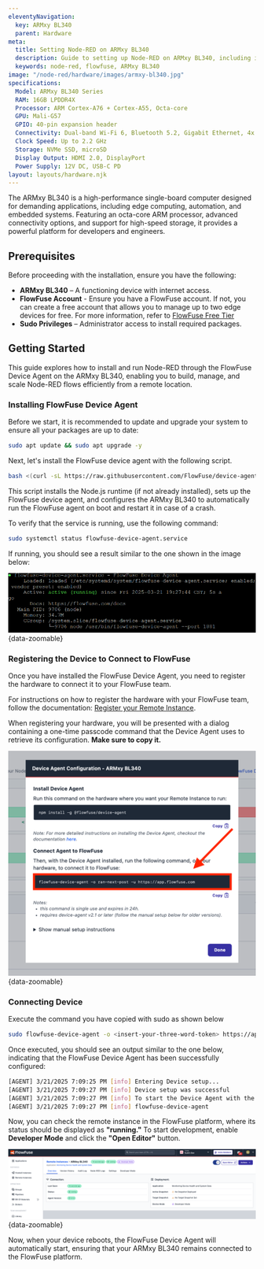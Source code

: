 ```yaml
---
eleventyNavigation:
  key: ARMxy BL340
  parent: Hardware
meta:
  title: Setting Node-RED on ARMxy BL340
  description: Guide to setting up Node-RED on ARMxy BL340, including installation and configuration steps.
  keywords: node-red, flowfuse, ARMxy BL340
image: "/node-red/hardware/images/armxy-bl340.jpg"
specifications:
  Model: ARMxy BL340 Series
  RAM: 16GB LPDDR4X
  Processor: ARM Cortex-A76 + Cortex-A55, Octa-core
  GPU: Mali-G57
  GPIO: 40-pin expansion header
  Connectivity: Dual-band Wi-Fi 6, Bluetooth 5.2, Gigabit Ethernet, 4x USB 3.0, 1x USB-C
  Clock Speed: Up to 2.2 GHz
  Storage: NVMe SSD, microSD
  Display Output: HDMI 2.0, DisplayPort
  Power Supply: 12V DC, USB-C PD
layout: layouts/hardware.njk
---
```


The ARMxy BL340 is a high-performance single-board computer designed for demanding applications, including edge computing, automation, and embedded systems. Featuring an octa-core ARM processor, advanced connectivity options, and support for high-speed storage, it provides a powerful platform for developers and engineers.

## Prerequisites

Before proceeding with the installation, ensure you have the following:

- **ARMxy BL340** – A functioning device with internet access.
- **FlowFuse Account** - Ensure you have a FlowFuse account. If not, you can create a free account that allows you to manage up to two edge devices for free. For more information, refer to [FlowFuse Free Tier](/blog/2024/12/flowfuse-release-2-12/)
- **Sudo Privileges** – Administrator access to install required packages.

## Getting Started

This guide explores how to install and run Node-RED through the FlowFuse Device Agent on the ARMxy BL340, enabling you to build, manage, and scale Node-RED flows efficiently from a remote location.

### Installing FlowFuse Device Agent

Before we start, it is recommended to update and upgrade your system to ensure all your packages are up to date:

```bash
sudo apt update && sudo apt upgrade -y
```

Next, let's install the FlowFuse device agent with the following script.

```bash
bash <(curl -sL https://raw.githubusercontent.com/FlowFuse/device-agent/main/service/raspbian-install-device-agent.sh)
```

This script installs the Node.js runtime (if not already installed), sets up the FlowFuse device agent, and configures the ARMxy BL340 to automatically run the FlowFuse agent on boot and restart it in case of a crash.

To verify that the service is running, use the following command:

```bash
sudo systemctl status flowfuse-device-agent.service
```

If running, you should see a result similar to the one shown in the image below:

!["Status of the FlowFuse Device Agent systemd service"](./images/systemctl-status.png "Status of the FlowFuse Device Agent systemd service"){data-zoomable}

### Registering the Device to Connect to FlowFuse

Once you have installed the FlowFuse Device Agent, you need to register the hardware to connect it to your FlowFuse team.

For instructions on how to register the hardware with your FlowFuse team, follow the documentation: [Register your Remote Instance](https://flowfuse.com/docs/device-agent/register/).

When registering your hardware, you will be presented with a dialog containing a one-time passcode command that the Device Agent uses to retrieve its configuration. **Make sure to copy it.**

!["Dialog containing a one-time passcode command that the Device Agent can use to retrieve its configuration"](./images/config-ff-command-b340.png "Dialog containing a one-time passcode command that the Device Agent can use to retrieve its configuration"){data-zoomable}

### Connecting Device

Execute the command you have copied with sudo as shown below

```bash
sudo flowfuse-device-agent -o <insert-your-three-word-token> https://app.flowfuse.com
```

Once executed, you should see an output similar to the one below, indicating that the FlowFuse Device Agent has been successfully configured:

```bash
[AGENT] 3/21/2025 7:09:25 PM [info] Entering Device setup...
[AGENT] 3/21/2025 7:09:27 PM [info] Device setup was successful
[AGENT] 3/21/2025 7:09:27 PM [info] To start the Device Agent with the new configuration, run the following command:
[AGENT] 3/21/2025 7:09:27 PM [info] flowfuse-device-agent
```

Now, you can check the remote instance in the FlowFuse platform, where its status should be displayed as **"running."** To start development, enable **Developer Mode** and click the **"Open Editor"** button.

!["Status of the ARMxy BL340 remote instance in FlowFuse, showing its connection and operational state"](./images/status-flowfuse.png "Status of the ARMxy BL340 remote instance in FlowFuse, showing its connection and operational state"){data-zoomable}

Now, when your device reboots, the FlowFuse Device Agent will automatically start, ensuring that your ARMxy BL340 remains connected to the FlowFuse platform.
